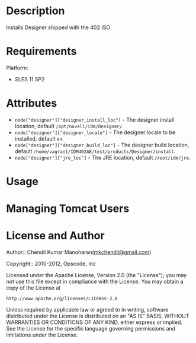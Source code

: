 Description
===========

Installs Designer shipped with the 402 ISO

Requirements
============

Platform:

* SLES 11 SP2

Attributes
==========

* `node["designer"]["designer_install_loc"]` - The designer install location, default `/opt/novell/idm/Designer/`.
* `node["designer"]["designer_locale"]` - The designer locale to be installed, default `en`.
* `node["designer"]["designer_build_loc"]` - The designer build location, default `/home/vagrant/IDM402AE/test/products/Designer/install`.
* `node["designer"]["jre_loc"]` - The JRE location, default `/root/idm/jre`.

Usage
=====

Managing Tomcat Users
=====================


License and Author
==================

Author:: Chendil Kumar Manoharan(<mkchendil@gmail.com>)

Copyright:: 2010-2012, Opscode, Inc

Licensed under the Apache License, Version 2.0 (the "License");
you may not use this file except in compliance with the License.
You may obtain a copy of the License at

    http://www.apache.org/licenses/LICENSE-2.0

Unless required by applicable law or agreed to in writing, software
distributed under the License is distributed on an "AS IS" BASIS,
WITHOUT WARRANTIES OR CONDITIONS OF ANY KIND, either express or implied.
See the License for the specific language governing permissions and
limitations under the License.
